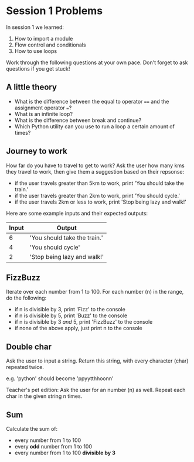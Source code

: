 # Session 1 Problems

In session 1 we learned:

1. How to import a module
2. Flow control and conditionals
3. How to use loops

Work through the following questions at your own pace. Don't forget to ask questions if you get stuck!

## A little theory

- What is the difference between the equal to operator `==` and the assignment operator `=`?
- What is an infinite loop?
- What is the difference between break and continue?
- Which Python utility can you use to run a loop a certain amount of times?

## Journey to work

How far do you have to travel to get to work? Ask the user how many kms they travel to work, then give them a suggestion based on their repsonse:
- if the user travels greater than 5km to work, print 'You should take the train.'
- if the user travels greater than 2km to work, print 'You should cycle.'
- if the user travels 2km or less to work, print 'Stop being lazy and walk!'

Here are some example inputs and their expected outputs:

|Input|Output|
|-----|------|
|6|'You should take the train.'|
|4|'You should cycle'|
|2|'Stop being lazy and walk!'|

## FizzBuzz

Iterate over each number from 1 to 100. For each number (n) in the range, do the following:
- if n is divisible by 3, print 'Fizz' to the console
- if n is divisible by 5, print 'Buzz' to the console
- if n is divisible by 3 *and* 5, print 'FizzBuzz' to the console
- if none of the above apply, just print n to the console

## Double char

Ask the user to input a string. Return this string, with every character (char) repeated twice.

e.g. 'python' should become 'ppyytthhoonn'

Teacher's pet edition: Ask the user for an number (n) as well. Repeat each char in the given string n times.

## Sum

Calculate the sum of:

- every number from 1 to 100
- every **odd** number from 1 to 100
- every number from 1 to 100 **divisible by 3**
